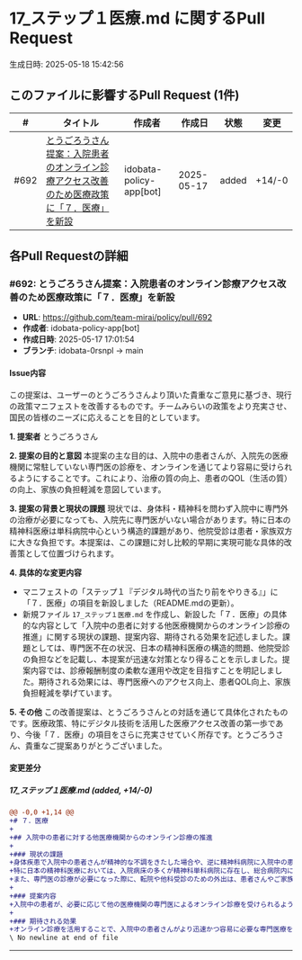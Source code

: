 # 17_ステップ１医療.md に関するPull Request

生成日時: 2025-05-18 15:42:56

## このファイルに影響するPull Request (1件)

| # | タイトル | 作成者 | 作成日 | 状態 | 変更 |
|---|---------|--------|--------|------|------|
| #692 | [とうごろうさん提案：入院患者のオンライン診療アクセス改善のため医療政策に「７．医療」を新設](https://github.com/team-mirai/policy/pull/692) | idobata-policy-app[bot] | 2025-05-17 | added | +14/-0 |

## 各Pull Requestの詳細

### #692: とうごろうさん提案：入院患者のオンライン診療アクセス改善のため医療政策に「７．医療」を新設

- **URL**: https://github.com/team-mirai/policy/pull/692
- **作成者**: idobata-policy-app[bot]
- **作成日時**: 2025-05-17 17:01:54
- **ブランチ**: idobata-0rsnpl → main

#### Issue内容

この提案は、ユーザーのとうごろうさんより頂いた貴重なご意見に基づき、現行の政策マニフェストを改善するものです。チームみらいの政策をより充実させ、国民の皆様のニーズに応えることを目的としています。

**1. 提案者**
とうごろうさん

**2. 提案の目的と意図**
本提案の主な目的は、入院中の患者さんが、入院先の医療機関に常駐していない専門医の診療を、オンラインを通じてより容易に受けられるようにすることです。これにより、治療の質の向上、患者のQOL（生活の質）の向上、家族の負担軽減を意図しています。

**3. 提案の背景と現状の課題**
現状では、身体科・精神科を問わず入院中に専門外の治療が必要になっても、入院先に専門医がいない場合があります。特に日本の精神科医療は単科病院中心という構造的課題があり、他院受診は患者・家族双方に大きな負担です。本提案は、この課題に対し比較的早期に実現可能な具体的改善策として位置づけられます。

**4. 具体的な変更内容**
* マニフェストの「ステップ１『デジタル時代の当たり前をやりきる』」に「７．医療」の項目を新設しました（README.mdの更新）。
* 新規ファイル `17_ステップ１医療.md` を作成し、新設した「７．医療」の具体的な内容として「入院中の患者に対する他医療機関からのオンライン診療の推進」に関する現状の課題、提案内容、期待される効果を記述しました。課題としては、専門医不在の状況、日本の精神科医療の構造的問題、他院受診の負担などを記載し、本提案が迅速な対策となり得ることを示しました。提案内容では、診療報酬制度の柔軟な運用や改定を目指すことを明記しました。期待される効果には、専門医療へのアクセス向上、患者QOL向上、家族負担軽減を挙げています。

**5. その他**
この改善提案は、とうごろうさんとの対話を通じて具体化されたものです。医療政策、特にデジタル技術を活用した医療アクセス改善の第一歩であり、今後「７．医療」の項目をさらに充実させていく所存です。とうごろうさん、貴重なご提案ありがとうございました。

#### 変更差分

##### 17_ステップ１医療.md (added, +14/-0)

```diff
@@ -0,0 +1,14 @@
+# ７．医療
+
+## 入院中の患者に対する他医療機関からのオンライン診療の推進
+
+### 現状の課題
+身体疾患で入院中の患者さんが精神的な不調をきたした場合や、逆に精神科病院に入院中の患者さんが身体的な不調をきたした場合、入院先の病院に必要な専門医が常駐しているとは限りません。
+特に日本の精神科医療においては、入院病床の多くが精神科単科病院に存在し、総合病院内に十分な精神科機能（リエゾンチームや精神科病床）が備わっていないという構造的な背景があります。この状況は他の先進国と異なり、将来的には改善されるべき歴史的・構造的な課題です。本提案は、この大きな課題の解決を待つことなく、比較的速やかに実施可能な対策として位置づけられます。
+また、専門医の診療が必要になった際に、転院や他科受診のための外出は、患者さんやご家族にとって大きな身体的・経済的負担となることがあります。
+
+### 提案内容
+入院中の患者が、必要に応じて他の医療機関の専門医によるオンライン診療を受けられるよう、診療報酬制度の柔軟な運用や改定を目指します。
+
+### 期待される効果
+オンライン診療を活用することで、入院中の患者さんがより迅速かつ容易に必要な専門医療を受けられるようになります。これにより、治療の質の向上、患者さんのQOL（生活の質）向上、そして付き添うご家族の負担軽減などが期待できます。
\ No newline at end of file
```

---

